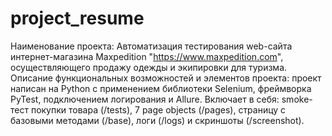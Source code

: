 # project_resume

Наименование проекта: Автоматизация тестирования web-сайта интернет-магазина Maxpedition "https://www.maxpedition.com",
осуществляющего продажу одежды и экипировки для туризма.
Описание функциональных возможностей и элементов проекта:
проект написан на Python с применением библиотеки Selenium, фреймворка PyTest, подключением логирования и Allure.
Включает в себя: smoke-тест покупки товара (/tests), 7 page objects (/pages), страницу с базовыми методами (/base),
логи (/logs) и скриншоты (/screenshot).
